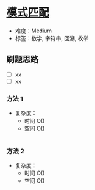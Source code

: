 # [模式匹配](https://leetcode-cn.com/problems/pattern-matching-lcci/)

- 难度：Medium
- 标签：数学, 字符串, 回溯, 枚举

## 刷题思路

- [ ] xx
- [ ] xx

### 方法 1

- 复杂度：
    - 时间 O()
    - 空间 O()

``` js

```

### 方法 2

- 复杂度：
    - 时间 O()
    - 空间 O()

``` js

```
